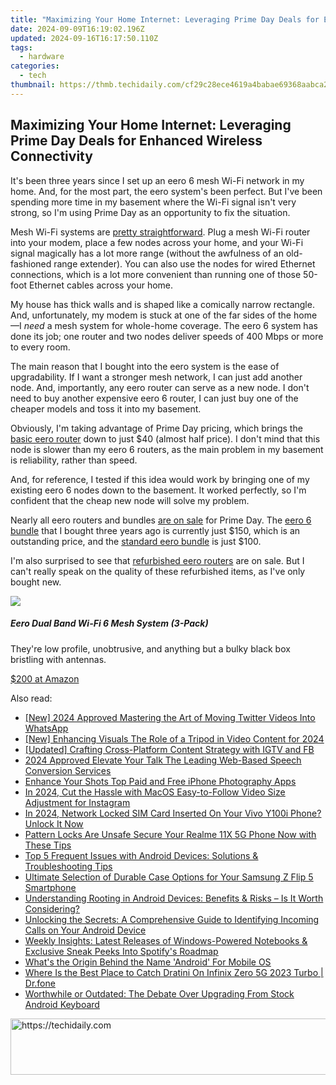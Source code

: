 ```yaml
---
title: "Maximizing Your Home Internet: Leveraging Prime Day Deals for Enhanced Wireless Connectivity"
date: 2024-09-09T16:19:02.196Z
updated: 2024-09-16T16:17:50.110Z
tags:
  - hardware
categories:
  - tech
thumbnail: https://thmb.techidaily.com/cf29c28ece4619a4babae69368aabca262cca3e6476270a9e9bd6f5a744eb780.jpg
---
```


## Maximizing Your Home Internet: Leveraging Prime Day Deals for Enhanced Wireless Connectivity

It's been three years since I set up an eero 6 mesh Wi-Fi network in my home. And, for the most part, the eero system's been perfect. But I've been spending more time in my basement where the Wi-Fi signal isn't very strong, so I'm using Prime Day as an opportunity to fix the situation.

 Mesh Wi-Fi systems are [pretty straightforward](https://easy-unlock-android.techidaily.com/in-2024-the-ultimate-guide-to-motorola-edge-2023-pattern-lock-screen-everything-you-need-to-know-by-drfone-android/). Plug a mesh Wi-Fi router into your modem, place a few nodes across your home, and your Wi-Fi signal magically has a lot more range (without the awfulness of an old-fashioned range extender). You can also use the nodes for wired Ethernet connections, which is a lot more convenient than running one of those 50-foot Ethernet cables across your home.

 My house has thick walls and is shaped like a comically narrow rectangle. And, unfortunately, my modem is stuck at one of the far sides of the home—I _need_ a mesh system for whole-home coverage. The eero 6 system has done its job; one router and two nodes deliver speeds of 400 Mbps or more to every room.

 The main reason that I bought into the eero system is the ease of upgradability. If I want a stronger mesh network, I can just add another node. And, importantly, any eero router can serve as a new node. I don't need to buy another expensive eero 6 router, I can just buy one of the cheaper models and toss it into my basement.

 Obviously, I'm taking advantage of Prime Day pricing, which brings the [basic eero router](https://amazon.com/dp/B07WGJ8ZD3?tag=htgprimedaysite-20h-router/dp/B07WGJ8ZD3?) down to just $40 (almost half price). I don't mind that this node is slower than my eero 6 routers, as the main problem in my basement is reliability, rather than speed.

 And, for reference, I tested if this idea would work by bringing one of my existing eero 6 nodes down to the basement. It worked perfectly, so I'm confident that the cheap new node will solve my problem.

 Nearly all eero routers and bundles [are on sale](https://www.amazon.com/stores/page/1543F8A6-D787-4CB6-8317-BFD2C618A3B6?tag=htgprimedaysite-20) for Prime Day. The [eero 6 bundle](https://amazon.com/dp/B085WSCTS4?tag=htgprimedaysite-20) that I bought three years ago is currently just $150, which is an outstanding price, and the [standard eero bundle](https://amazon.com/dp/B0C41FK17W?tag=htgprimedaysite-20) is just $100.

 I'm also surprised to see that [refurbished eero routers](https://eero.com/deals) are on sale. But I can't really speak on the quality of these refurbished items, as I've only bought new.

![](https://static1.howtogeekimages.com/wordpress/wp-content/uploads/2023/06/21ck7zi6obl-_sl500_-2.jpg) 

#####  Eero Dual Band Wi-Fi 6 Mesh System (3-Pack)

They're low profile, unobtrusive, and anything but a bulky black box bristling with antennas.

[$200 at Amazon](https://amazon.com/dp/B085WSCTS4?tag=htgprimedaysite-20)

<ins class="adsbygoogle"
     style="display:block"
     data-ad-format="autorelaxed"
     data-ad-client="ca-pub-7571918770474297"
     data-ad-slot="1223367746"></ins>

<ins class="adsbygoogle"
     style="display:block"
     data-ad-client="ca-pub-7571918770474297"
     data-ad-slot="8358498916"
     data-ad-format="auto"
     data-full-width-responsive="true"></ins>

<span class="atpl-alsoreadstyle">Also read:</span>
<div><ul>
<li><a href="https://twitter-videos.techidaily.com/new-2024-approved-mastering-the-art-of-moving-twitter-videos-into-whatsapp/"><u>[New] 2024 Approved Mastering the Art of Moving Twitter Videos Into WhatsApp</u></a></li>
<li><a href="https://facebook-video-footage.techidaily.com/new-enhancing-visuals-the-role-of-a-tripod-in-video-content-for-2024/"><u>[New] Enhancing Visuals The Role of a Tripod in Video Content for 2024</u></a></li>
<li><a href="https://instagram-videos.techidaily.com/updated-crafting-cross-platform-content-strategy-with-igtv-and-fb/"><u>[Updated] Crafting Cross-Platform Content Strategy with IGTV and FB</u></a></li>
<li><a href="https://fox-cloud.techidaily.com/2024-approved-elevate-your-talk-the-leading-web-based-speech-conversion-services/"><u>2024 Approved Elevate Your Talk The Leading Web-Based Speech Conversion Services</u></a></li>
<li><a href="https://extra-information.techidaily.com/enhance-your-shots-top-paid-and-free-iphone-photography-apps/"><u>Enhance Your Shots Top Paid and Free iPhone Photography Apps</u></a></li>
<li><a href="https://instagram-clips.techidaily.com/in-2024-cut-the-hassle-with-macos-easy-to-follow-video-size-adjustment-for-instagram/"><u>In 2024, Cut the Hassle with MacOS Easy-to-Follow Video Size Adjustment for Instagram</u></a></li>
<li><a href="https://sim-unlock.techidaily.com/in-2024-network-locked-sim-card-inserted-on-your-vivo-y100i-phone-unlock-it-now-by-drfone-android/"><u>In 2024, Network Locked SIM Card Inserted On Your Vivo Y100i Phone? Unlock It Now</u></a></li>
<li><a href="https://easy-unlock-android.techidaily.com/pattern-locks-are-unsafe-secure-your-realme-11x-5g-phone-now-with-these-tips-by-drfone-android/"><u>Pattern Locks Are Unsafe Secure Your Realme 11X 5G Phone Now with These Tips</u></a></li>
<li><a href="https://hardware-reviews.techidaily.com/top-5-frequent-issues-with-android-devices-solutions-and-troubleshooting-tips/"><u>Top 5 Frequent Issues with Android Devices: Solutions & Troubleshooting Tips</u></a></li>
<li><a href="https://hardware-reviews.techidaily.com/ultimate-selection-of-durable-case-options-for-your-samsung-z-flip-5-smartphone/"><u>Ultimate Selection of Durable Case Options for Your Samsung Z Flip 5 Smartphone</u></a></li>
<li><a href="https://hardware-reviews.techidaily.com/understanding-rooting-in-android-devices-benefits-and-risks-is-it-worth-considering/"><u>Understanding Rooting in Android Devices: Benefits & Risks – Is It Worth Considering?</u></a></li>
<li><a href="https://hardware-reviews.techidaily.com/unlocking-the-secrets-a-comprehensive-guide-to-identifying-incoming-calls-on-your-android-device/"><u>Unlocking the Secrets: A Comprehensive Guide to Identifying Incoming Calls on Your Android Device</u></a></li>
<li><a href="https://hardware-reviews.techidaily.com/weekly-insights-latest-releases-of-windows-powered-notebooks-and-exclusive-sneak-peeks-into-spotifys-roadmap/"><u>Weekly Insights: Latest Releases of Windows-Powered Notebooks & Exclusive Sneak Peeks Into Spotify's Roadmap</u></a></li>
<li><a href="https://hardware-reviews.techidaily.com/whats-the-origin-behind-the-name-android-for-mobile-os/"><u>What's the Origin Behind the Name 'Android' For Mobile OS</u></a></li>
<li><a href="https://android-pokemon-go.techidaily.com/where-is-the-best-place-to-catch-dratini-on-infinix-zero-5g-2023-turbo-drfone-by-drfone-virtual-android/"><u>Where Is the Best Place to Catch Dratini On Infinix Zero 5G 2023 Turbo | Dr.fone</u></a></li>
<li><a href="https://hardware-reviews.techidaily.com/worthwhile-or-outdated-the-debate-over-upgrading-from-stock-android-keyboard/"><u>Worthwhile or Outdated: The Debate Over Upgrading From Stock Android Keyboard</u></a></li>
</ul></div>

<!-- affiliate ads begin -->
<a href="https://appsumo.8odi.net/c/5597632/2137380/7443" target="_top" id="2137380">
  <img src="//a.impactradius-go.com/display-ad/7443-2137380" border="0" alt="https://techidaily.com" width="728" height="90"/>
</a>
<img height="0" width="0" src="https://appsumo.8odi.net/i/5597632/2137380/7443" style="position:absolute;visibility:hidden;" border="0" />
<!-- affiliate ads end -->

